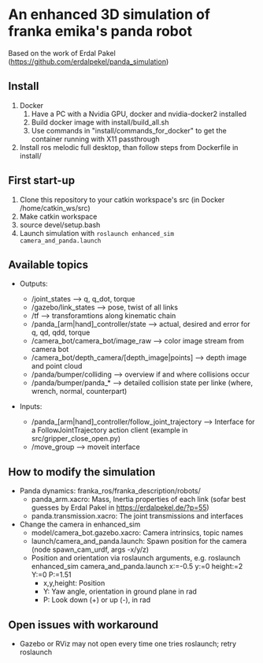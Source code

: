 An enhanced 3D simulation of franka emika's panda robot
=========
Based on the work of Erdal Pakel (https://github.com/erdalpekel/panda_simulation)

Install
----------

1. Docker
    1. Have a PC with a Nvidia GPU, docker and nvidia-docker2 installed
    2. Build docker image with install/build_all.sh
    3. Use commands in "install/commands_for_docker" to get the container running with X11 passthrough
2. Install ros melodic full desktop, than follow steps from Dockerfile in install/

First start-up
----------

1. Clone this repository to your catkin workspace's src (in Docker /home/catkin_ws/src)
2. Make catkin workspace
3. source devel/setup.bash
4. Launch simulation with `roslaunch enhanced_sim camera_and_panda.launch`

Available topics
-------

* Outputs:
    * /joint_states --> q, q_dot, torque
    * /gazebo/link_states --> pose, twist of all links
    * /tf --> transforamtions along kinematic chain
    * /panda_[arm|hand]_controller/state --> actual, desired and error for q, qd, qdd, torque
    * /camera_bot/camera_bot/image_raw --> color image stream from camera bot
    * /camera_bot/depth_camera/[depth_image|points] --> depth image and point cloud
    * /panda/bumper/colliding --> overview if and where collisions occur
    * /panda/bumper/panda_* --> detailed collision state per linke (where, wrench, normal, counterpart)

* Inputs:
    * /panda_[arm|hand]_controller/follow_joint_trajectory --> Interface for a FollowJointTrajectory action client (example in src/gripper_close_open.py)
    * /move_group --> moveit interface

How to modify the simulation
-------
* Panda dynamics: franka_ros/franka_description/robots/
    * panda_arm.xacro: Mass, Inertia properties of each link (sofar best guesses by Erdal Pakel in https://erdalpekel.de/?p=55)
    * panda.transmission.xacro: The joint transmissions and interfaces
* Change the camera in enhanced_sim
    * model/camera_bot.gazebo.xacro: Camera intrinsics, topic names
    * launch/camera_and_panda.launch: Spawn position for the camera (node spawn_cam_urdf, args -x/y/z)
    * Position and orientation via roslaunch arguments, e.g. roslaunch enhanced_sim camera_and_panda.launch x:=-0.5 y:=0 height:=2 Y:=0 P:=1.51
	    * x,y,height: Position
	    * Y: Yaw angle, orientation in ground plane in rad
	    * P: Look down (+) or up (-), in rad
	   
	   
Open issues with workaround
--------
* Gazebo or RViz may not open every time one tries roslaunch; retry roslaunch
